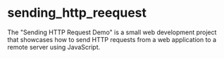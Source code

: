 # sending_http_reequest
The "Sending HTTP Request Demo" is a small web development project that showcases how to send HTTP requests from a web application to a remote server using JavaScript.
